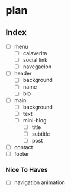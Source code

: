 # plan

## Index
- [ ] menu 
    - [ ] calaverita
    - [ ] social link
    - [ ] navegacion
- [ ] header
    - [ ] background
    - [ ] name
    - [ ] bio
- [ ] main
    - [ ] background
    - [ ] text
    - [ ] mini-blog
        - [ ] title
        - [ ] subtitle
        - [ ] post
- [ ] contact
- [ ] footer

### Nice To Haves
- [ ] navigation animation

